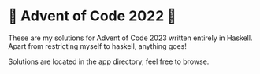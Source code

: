 # :christmas_tree: Advent of Code 2022 :christmas_tree: 

These are my solutions for Advent of Code 2023 written entirely in Haskell. Apart from restricting myself to haskell, anything goes!

Solutions are located in the app directory, feel free to browse.
